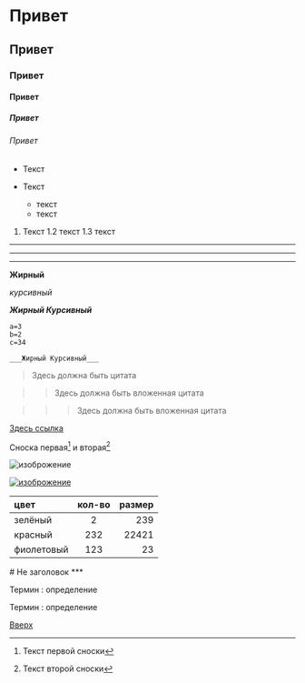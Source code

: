 <a id="up"></a>

# Привет

## Привет

### Привет

#### Привет

##### Привет

###### Привет

- Текст

- Текст
  - текст
  - текст

1. Текст
   1.2 текст
   1.3 текст

---

---

---

**Жирный**

_курсивный_

**_Жирный Курсивный_**

```
a=3
b=2
c=34
```

    ___Жирный Курсивный___

> Здесь должна быть цитата

> > Здесь должна быть вложенная цитата

> > > Здесь должна быть вложенная цитата

[Здесь ссылка](https://www.youtube.com/watch?v=3HJoXpC9vAM)

Сноска первая[^1] и вторая[^2]

[^1]: Текст первой сноски
[^2]: Текст второй сноски

![изоброжение](logo.png)

[![изоброжение](logo.png)](https://www.youtube.com/watch?v=3HJoXpC9vAM)

| цвет       | кол-во | размер |
| :--------- | :----: | -----: |
| зелёный    |   2    |    239 |
| красный    |  232   |  22421 |
| фиолетовый |  123   |     23 |

\# Не заголовок
\*\*\*

Термин
: определение

Термин
: определение

[Вверх](#up)
